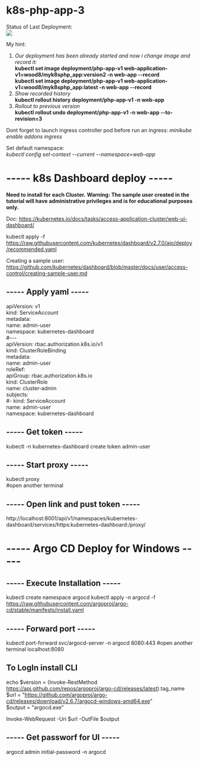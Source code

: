 # k8s-php-app-3

Status of Last Deployment:<br>
<img src="https://github.com/gitwood8/k8s-php-app-1/workflows/***************/badge.svg?branch=main"><br>

My hint:
1. *Our deployment has been already started and now i change image and record it:*  
**kubectl set image deployment/php-app-v1 web-application-v1=wood8/myk8sphp_app:version2 -n web-app --record**  
**kubectl set image deployment/php-app-v1 web-application-v1=wood8/myk8sphp_app:latest -n web-app --record**  
2. *Show recorded history*  
**kubectl rollout history deployment/php-app-v1 -n web-app**  
3. *Rollout to previous version*  
**kubectl rollout undo deployment/php-app-v1 -n web-app --to-revision=3**  

Dont forget to launch ingress controller pod before run an ingress:
*minikube enable addons ingress*

Set default namespace:   
*kubectl config set-context --current --namespace=web-app*


----- k8s Dashboard deploy -----
==================================
**Need to install for each Cluster.**
**Warning: The sample user created in the tutorial will have administrative privileges and is for educational purposes only.**

Doc: 
https://kubernetes.io/docs/tasks/access-application-cluster/web-ui-dashboard/

kubectl apply -f https://raw.githubusercontent.com/kubernetes/dashboard/v2.7.0/aio/deploy/recommended.yaml

Creating a sample user: 
https://github.com/kubernetes/dashboard/blob/master/docs/user/access-control/creating-sample-user.md

----- Apply yaml -----
----------------------
apiVersion: v1  
kind: ServiceAccount  
metadata:  
  name: admin-user  
  namespace: kubernetes-dashboard  
#---  
apiVersion: rbac.authorization.k8s.io/v1  
kind: ClusterRoleBinding  
metadata:  
  name: admin-user  
roleRef:  
  apiGroup: rbac.authorization.k8s.io  
  kind: ClusterRole  
  name: cluster-admin  
subjects:  
#- kind: ServiceAccount  
  name: admin-user  
  namespace: kubernetes-dashboard  

----- Get token  -----
----------------------
kubectl -n kubernetes-dashboard create token admin-user

----- Start proxy -----
----------------------
kubectl proxy  
#open another terminal

----- Open link and pust token -----
----------------------
http://localhost:8001/api/v1/namespaces/kubernetes-dashboard/services/https:kubernetes-dashboard:/proxy/


----- Argo CD Deploy for Windows -----
==================================

----- Execute Installation -----
----------------------

kubectl create namespace argocd
kubectl apply -n argocd -f https://raw.githubusercontent.com/argoproj/argo-cd/stable/manifests/install.yaml

----- Forward port  -----
----------------------
kubectl port-forward svc/argocd-server -n argocd 8080:443
#open another terminal
localhost:8080

To LogIn install CLI
----------------------

echo $version = (Invoke-RestMethod https://api.github.com/repos/argoproj/argo-cd/releases/latest).tag_name  
$url = "https://github.com/argoproj/argo-cd/releases/download/v2.6.7/argocd-windows-amd64.exe"  
$output = "argocd.exe"  

Invoke-WebRequest -Uri $url -OutFile $output

----- Get passworf for UI -----
----------------------
argocd admin initial-password -n argocd